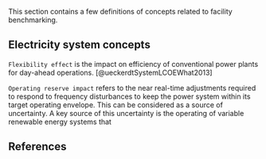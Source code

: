 This section contains a few definitions of concepts related to facility benchmarking.

## Electricity system concepts

`Flexibility effect` is the impact on efficiency of conventional power plants for day-ahead operations.  [@ueckerdtSystemLCOEWhat2013]

`Operating reserve impact` refers to the near real-time adjustments required to respond to frequency disturbances to keep the power system within its target operating envelope. This can be considered as a source of uncertainty. A key source of this uncertainty is the operating of variable renewable energy systems that  



## References

